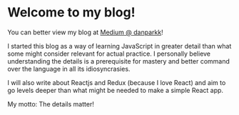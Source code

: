 # Welcome to my blog!
You can better view my blog at [Medium @ danparkk](http://medium.com/@danparkk)!

I started this blog as a way of learning JavaScript in greater detail than what some might consider relevant for actual practice. I personally believe understanding the details is a prerequisite for mastery and better command over the language in all its idiosyncrasies.

I will also write about Reactjs and Redux (because I love React) and aim to go levels deeper than what might be needed to make a simple React app.

My motto: The details matter!

